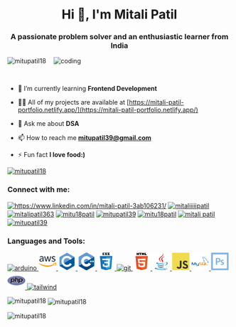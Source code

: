 <h1 align="center">Hi 👋, I'm Mitali Patil</h1>
<h3 align="center">A passionate problem solver and an enthusiastic learner from India</h3>
<img align="right" alt="coding" width="400" src="[https://mir-s3-cdn-cf.behance.net/project_modules/disp/601014116770475.6068beff4640a.gif](https://thumbs.gfycat.com/JampackedBothJumpingbean-size_restricted.gif)">
<p align="left"> <img src="https://komarev.com/ghpvc/?username=mitupatil18&label=Profile%20views&color=0e75b6&style=flat" alt="mitupatil18" /> </p>


<p align="left"> <a href="https://twitter.com/" target="blank"><img src="https://img.shields.io/twitter/follow/?logo=twitter&style=for-the-badge" alt="" /></a> </p>

- 🌱 I’m currently learning **Frontend Development**

- 👨‍💻 All of my projects are available at [https://mitali-patil-portfolio.netlify.app/](https://mitali-patil-portfolio.netlify.app/)

- 💬 Ask me about **DSA**

- 📫 How to reach me **mitupatil39@gmail.com**

- ⚡ Fun fact **I love food:)**

<p align="left"> <a href="https://github.com/ryo-ma/github-profile-trophy"><img src="https://github-profile-trophy.vercel.app/?username=mitupatil18" alt="mitupatil18" /></a> </p>
<h3 align="left">Connect with me:</h3>
<p align="left">
<a href="https://linkedin.com/in/https://www.linkedin.com/in/mitali-patil-3ab106231/" target="blank"><img align="center" src="https://raw.githubusercontent.com/rahuldkjain/github-profile-readme-generator/master/src/images/icons/Social/linked-in-alt.svg" alt="https://www.linkedin.com/in/mitali-patil-3ab106231/" height="30" width="40" /></a>
<a href="https://instagram.com/mitaliiiiipatil" target="blank"><img align="center" src="https://raw.githubusercontent.com/rahuldkjain/github-profile-readme-generator/master/src/images/icons/Social/instagram.svg" alt="mitaliiiiipatil" height="30" width="40" /></a>
<a href="https://www.youtube.com/c/mitalipatil363" target="blank"><img align="center" src="https://raw.githubusercontent.com/rahuldkjain/github-profile-readme-generator/master/src/images/icons/Social/youtube.svg" alt="mitalipatil363" height="30" width="40" /></a>
<a href="https://www.codechef.com/users/mitu18patil" target="blank"><img align="center" src="https://cdn.jsdelivr.net/npm/simple-icons@3.1.0/icons/codechef.svg" alt="mitu18patil" height="30" width="40" /></a>
<a href="https://www.hackerrank.com/mitupatil39" target="blank"><img align="center" src="https://raw.githubusercontent.com/rahuldkjain/github-profile-readme-generator/master/src/images/icons/Social/hackerrank.svg" alt="mitupatil39" height="30" width="40" /></a>
<a href="https://www.leetcode.com/mitu18patil" target="blank"><img align="center" src="https://raw.githubusercontent.com/rahuldkjain/github-profile-readme-generator/master/src/images/icons/Social/leet-code.svg" alt="mitu18patil" height="30" width="40" /></a>
<a href="https://www.hackerearth.com/mitali patil" target="blank"><img align="center" src="https://raw.githubusercontent.com/rahuldkjain/github-profile-readme-generator/master/src/images/icons/Social/hackerearth.svg" alt="mitali patil" height="30" width="40" /></a>
<a href="https://auth.geeksforgeeks.org/user/mitupatil39" target="blank"><img align="center" src="https://raw.githubusercontent.com/rahuldkjain/github-profile-readme-generator/master/src/images/icons/Social/geeks-for-geeks.svg" alt="mitupatil39" height="30" width="40" /></a>
</p>

<h3 align="left">Languages and Tools:</h3>
<p align="left"> <a href="https://www.arduino.cc/" target="_blank" rel="noreferrer"> <img src="https://cdn.worldvectorlogo.com/logos/arduino-1.svg" alt="arduino" width="40" height="40"/> </a> <a href="https://aws.amazon.com" target="_blank" rel="noreferrer"> <img src="https://raw.githubusercontent.com/devicons/devicon/master/icons/amazonwebservices/amazonwebservices-original-wordmark.svg" alt="aws" width="40" height="40"/> </a> <a href="https://www.cprogramming.com/" target="_blank" rel="noreferrer"> <img src="https://raw.githubusercontent.com/devicons/devicon/master/icons/c/c-original.svg" alt="c" width="40" height="40"/> </a> <a href="https://www.w3schools.com/cpp/" target="_blank" rel="noreferrer"> <img src="https://raw.githubusercontent.com/devicons/devicon/master/icons/cplusplus/cplusplus-original.svg" alt="cplusplus" width="40" height="40"/> </a> <a href="https://www.w3schools.com/css/" target="_blank" rel="noreferrer"> <img src="https://raw.githubusercontent.com/devicons/devicon/master/icons/css3/css3-original-wordmark.svg" alt="css3" width="40" height="40"/> </a> <a href="https://git-scm.com/" target="_blank" rel="noreferrer"> <img src="https://www.vectorlogo.zone/logos/git-scm/git-scm-icon.svg" alt="git" width="40" height="40"/> </a> <a href="https://www.w3.org/html/" target="_blank" rel="noreferrer"> <img src="https://raw.githubusercontent.com/devicons/devicon/master/icons/html5/html5-original-wordmark.svg" alt="html5" width="40" height="40"/> </a> <a href="https://www.java.com" target="_blank" rel="noreferrer"> <img src="https://raw.githubusercontent.com/devicons/devicon/master/icons/java/java-original.svg" alt="java" width="40" height="40"/> </a> <a href="https://developer.mozilla.org/en-US/docs/Web/JavaScript" target="_blank" rel="noreferrer"> <img src="https://raw.githubusercontent.com/devicons/devicon/master/icons/javascript/javascript-original.svg" alt="javascript" width="40" height="40"/> </a> <a href="https://www.mysql.com/" target="_blank" rel="noreferrer"> <img src="https://raw.githubusercontent.com/devicons/devicon/master/icons/mysql/mysql-original-wordmark.svg" alt="mysql" width="40" height="40"/> </a> <a href="https://www.photoshop.com/en" target="_blank" rel="noreferrer"> <img src="https://raw.githubusercontent.com/devicons/devicon/master/icons/photoshop/photoshop-line.svg" alt="photoshop" width="40" height="40"/> </a> <a href="https://www.php.net" target="_blank" rel="noreferrer"> <img src="https://raw.githubusercontent.com/devicons/devicon/master/icons/php/php-original.svg" alt="php" width="40" height="40"/> </a> <a href="https://tailwindcss.com/" target="_blank" rel="noreferrer"> <img src="https://www.vectorlogo.zone/logos/tailwindcss/tailwindcss-icon.svg" alt="tailwind" width="40" height="40"/> </a> </p>



<p><img align="left" src="https://github-readme-stats.vercel.app/api/top-langs?username=mitupatil18&show_icons=true&locale=en&layout=compact" alt="mitupatil18" /></p>

<p>&nbsp;<img align="center" src="https://github-readme-stats.vercel.app/api?username=mitupatil18&show_icons=true&locale=en" alt="mitupatil18" /></p>

<p><img align="center" src="https://github-readme-streak-stats.herokuapp.com/?user=mitupatil18&" alt="mitupatil18" /></p>

